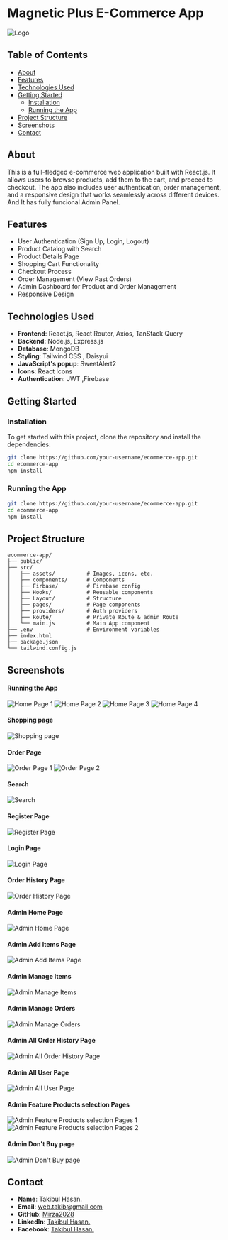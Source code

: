 # **Magnetic Plus E-Commerce App**

![Logo](https://i.ibb.co/c3sYZ7Z/logo2.png) 



## **Table of Contents**

- [About](#about)
- [Features](#features)
- [Technologies Used](#technologies-used)
- [Getting Started](#getting-started)
  - [Installation](#installation)
  - [Running the App](#running-the-app)
- [Project Structure](#project-structure)
- [Screenshots](#screenshots)
- [Contact](#contact)

## **About**

This is a full-fledged e-commerce web application built with React.js. It allows users to browse products, add them to the cart, and proceed to checkout. The app also includes user authentication, order management, and a responsive design that works seamlessly across different devices.
And It has fully funcional Admin Panel.

## **Features**

- User Authentication (Sign Up, Login, Logout)
- Product Catalog with Search 
- Product Details Page
- Shopping Cart Functionality
- Checkout Process
- Order Management (View Past Orders)
- Admin Dashboard for Product and Order Management
- Responsive Design


## **Technologies Used**

- **Frontend**: React.js, React Router, Axios, TanStack Query
- **Backend**: Node.js, Express.js 
- **Database**: MongoDB 
- **Styling**: Tailwind CSS , Daisyui
- **JavaScript's popup**: SweetAlert2
- **Icons**: React Icons
- **Authentication**: JWT ,Firebase

## **Getting Started**

### **Installation**

To get started with this project, clone the repository and install the dependencies:

```bash
git clone https://github.com/your-username/ecommerce-app.git
cd ecommerce-app
npm install
```

### **Running the App**
```bash
git clone https://github.com/your-username/ecommerce-app.git
cd ecommerce-app
npm install
```

## **Project Structure**

```plaintext
ecommerce-app/
├── public/
├── src/
│   ├── assets/          # Images, icons, etc.
│   ├── components/      # Components
│   ├── Firbase/         # Firebase config
│   ├── Hooks/           # Reusable components
│   ├── Layout/          # Structure
│   ├── pages/           # Page components 
│   ├── providers/       # Auth providers
│   ├── Route/           # Private Route & admin Route
│   └── main.js          # Main App component
├── .env                 # Environment variables
├── index.html         
├── package.json
└── tailwind.config.js
```



## **Screenshots**

#### **Running the App**
![Home Page 1](https://i.ibb.co/t2yDtYw/Screenshot-2024-08-21-002601.png) 
![Home Page 2](https://i.ibb.co/Wgmq0hn/Screenshot-2024-08-21-002720.png) 
![Home Page 3](https://i.ibb.co/YWGbHky/Screenshot-2024-08-21-002900.png) 
![Home Page 4](https://i.ibb.co/vL9whFx/Screenshot-2024-08-21-002912.png) 
#### **Shopping page**
![Shopping page](https://i.ibb.co/18tMRtY/Screenshot-2024-08-21-002942.png) 
#### **Order Page**
![Order Page 1](https://i.ibb.co/hcWKV8G/Screenshot-2024-08-21-003109.png) 
![Order Page 2](https://i.ibb.co/p02qKB0/Screenshot-2024-08-21-103643.png) 
#### **Search**
![Search](https://i.ibb.co/SnxY3sg/Screenshot-2024-08-21-003139.png) 
#### **Register Page**
![Register Page](https://i.ibb.co/QJ6N2Yt/Screenshot-2024-08-21-003231.png) 
#### **Login Page**
![Login Page](https://i.ibb.co/4Vnkdy1/Screenshot-2024-08-21-003312.png) 
#### **Order History Page**
![Order History Page](https://i.ibb.co/xjf39k6/Screenshot-2024-08-21-003416.png) 
#### **Admin Home Page**
![Admin Home Page](https://i.ibb.co/T0TjjJm/Screenshot-2024-08-21-003507.png) 
#### **Admin Add Items Page**
![Admin Add Items Page](https://i.ibb.co/WPYQ5d4/Screenshot-2024-08-21-003537.png) 
#### **Admin Manage Items**
![Admin Manage Items](https://i.ibb.co/Zmcdzy9/Screenshot-2024-08-21-003557.pngg) 
#### **Admin Manage Orders**
![Admin Manage Orders](https://i.ibb.co/StfN4sJ/Screenshot-2024-08-21-003654.png) 
#### **Admin All Order History Page**
![Admin All Order History Page](https://i.ibb.co/qRsW5Rz/Screenshot-2024-08-21-003719.png) 
#### **Admin All User Page**
![Admin All User Page](https://i.ibb.co/RDzmntF/Screenshot-2024-08-21-003752.png) 
#### **Admin Feature Products selection Pages**
![Admin Feature Products selection Pages 1](https://i.ibb.co/74YSZGC/Screenshot-2024-08-21-003811.png) 
![Admin Feature Products selection Pages 2](https://i.ibb.co/vJpffnq/Screenshot-2024-08-21-003824.png) 
#### **Admin Don't Buy page**
![Admin Don't Buy page](https://i.ibb.co/CKY0QrJ/Screenshot-2024-08-21-003855.png) 


## **Contact**





- **Name**: Takibul Hasan.
- **Email**: [web.takib@gmail.com](https://mail.google.com/mail/u/0/?fs=1&to=web.takib@gmail.com&tf=cm)
- **GitHub**: [Mirza2028](https://github.com/Mirza2018)
- **LinkedIn**: [Takibul Hasan.](https://www.linkedin.com/in/takibul-hasan-619389242/)
- **Facebook**: [Takibul Hasan.](https://www.facebook.com/takibul.hassan.56)
